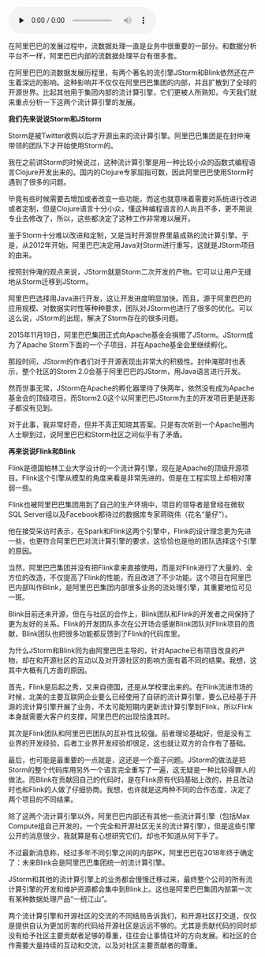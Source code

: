 <audio id="audio" title="083 | 阿里巴巴的大数据故事：流计算引擎发展史" controls="" preload="none"><source id="mp3" src="https://static001.geekbang.org/resource/audio/44/b8/444cad4eeda9929a3c328a4bdb5384b8.mp3"></audio>

在阿里巴巴的发展过程中，流数据处理一直是业务中很重要的一部分。和数据分析平台不一样，阿里巴巴内部的流数据处理平台有很多套。

在阿里巴巴的流数据发展历程里，有两个著名的流引擎JStorm和Blink依然还在产生着深远的影响。这种影响并不仅仅在阿里巴巴集团的内部，并且扩散到了全球的开源世界。比起其他用于集团内部的流计算引擎，它们更被人所熟知，今天我们就来重点分析一下这两个流计算引擎的发展。

**我们先来说说Storm和JStorm**

Storm是被Twitter收购以后才开源出来的流计算引擎。阿里巴巴集团是在封仲淹带领的团队下才开始使用Storm的。

我在之前讲Storm的时候说过，这种流计算引擎是用一种比较小众的函数式编程语言Clojure开发出来的。国内的Clojure专家屈指可数，因此阿里巴巴使用Storm时遇到了很多的问题。

毕竟有些时候需要去增加或者改变一些功能，而这也就意味着需要对系统进行改进或者定制，但是Clojure语言十分小众，懂这种编程语言的人尚且不多，更不用说专业去修改了，所以，这些都决定了这种工作非常难以展开。

鉴于Storm十分难以改进和定制，又是当时开源世界里最成熟的流计算引擎。于是，从2012年开始，阿里巴巴决定用Java对Storm进行重写，这就是JStorm项目的由来。

按照封仲淹的观点来说，JStorm就是Storm二次开发的产物。它可以让用户无缝地从Storm迁移到JStorm。

阿里巴巴选择用Java进行开发，这让开发进度明显加快。而且，源于阿里巴巴的应用规模、对数据实时性等种种要求，团队对JStorm也进行了很多的优化。可以这么说，JStorm的出现，解决了Storm存在的很多问题。

2015年11月19日，阿里巴巴集团正式向Apache基金会捐赠了JStorm。JStorm成为了Apache Storm下面的一个子项目，并在Apache基金会里继续孵化。

那段时间，JStorm的作者们对于开源表现出非常大的积极性。封仲淹那时也表示，整个社区的Storm  2.0会基于阿里巴巴的JStorm，用Java语言进行开发。

然而世事无常，JStorm在Apache的孵化器里待了快两年，依然没有成为Apache基金会的顶级项目。而Storm2.0这个以阿里巴巴JStorm为主的开发项目更是连影子都没有见到。

对于此事，我非常好奇，但并不真正知晓其答案。只是有次听到一个Apache圈内人士聊到过，说阿里巴巴和Storm社区之间似乎有了矛盾。

**再来说说Flink和Blink**

Flink是德国柏林工业大学设计的一个流计算引擎，现在是Apache的顶级开源项目。Flink这个引擎从模型的角度来看是非常先进的，但是在工程实现上却相对薄弱一些。

Flink也被阿里巴巴集团用到了自己的生产环境中，项目的领导者是曾经在微软SQL Server组以及Facebook都待过的数据库专家蒋晓伟（花名“量仔”）。

他在接受采访时表示，在Spark和Flink这两个引擎中，Flink的设计理念更为先进一些，也更符合阿里巴巴对流计算引擎的要求，这恰恰也是他的团队选择这个引擎的原因。

当然，阿里巴巴集团并没有把Flink拿来直接使用，而是对Flink进行了大量的、全方位的改造，不仅提高了Flink的性能，而且改进了不少功能。这个项目在阿里巴巴内部叫作Blink，是阿里巴巴集团内部很多业务的流处理引擎，其重要地位可见一斑。

Blink目前还未开源，但在与社区的合作上，Blink团队和Flink的开发者之间保持了更为友好的关系。Flink的开发团队多次在公开场合感谢Blink团队对Flink项目的贡献，Blink团队也把很多功能都反馈到了Flink的代码库里。

为什么JStorm和Blink同为由阿里巴巴主导的，针对Apache已有项目改良的产物，却在和开源社区的互动以及对开源社区的影响方面有着不同的结果。我想，这其中大概有几方面的原因。

首先，Flink是后起之秀，又来自德国，还是从学校里出来的。在Flink流进市场的时候，北美的主要互联网企业要么已经使用了自研的流计算引擎，要么已经基于开源的流计算引擎开展了业务，不太可能短期内更新流计算引擎到Flink，所以Flink本身就需要大客户的支撑，阿里巴巴的出现恰逢其时。

其次是Flink团队和阿里巴巴团队的互补性比较强。前者理论基础好，但是没有工业界的开发经验，后者工业界开发经验却很足，这也就让双方的合作有了基础。

最后，也可能是最重要的一点就是，这还是一个面子问题。JStorm的做法是把Storm的整个代码库用另外一个语言完全重写了一遍，这无疑是一种比较得罪人的做法。而Blink在贡献回自己的代码时，是在Flink原有代码基础上改的，并且改动时也和Flink的人做了仔细协商。我想，也许就是这两种不同的合作态度，决定了两个项目的不同结果。

除了这两个流计算引擎以外，阿里巴巴内部还有其他一些流计算引擎（包括Max Compute组自己开发的，一个完全和开源社区无关的流计算引擎），但是这些引擎公开的消息很少，我就算是有心想研究它们，却也不知道从何下手了。

不过最新消息称，经过多年不同引擎之间的内部PK，阿里巴巴在2018年终于确定了：未来Blink会是阿里巴巴集团统一的流计算引擎。

JStorm和其他的流计算引擎上的业务都会慢慢迁移过来，最终整个公司的所有流计算引擎的开发和维护资源都会集中到Blink上。这也是阿里巴巴集团内部第一次有某种数据处理产品“一统江山”。

两个流计算引擎和开源社区的交流的不同结局告诉我们，和开源社区打交道，仅仅是提供自认为更加厉害的代码给开源社区是远远不够的。尤其是贡献代码的同时却没有给予社区主要贡献者足够的尊重，往往会让事情往坏的方向发展。和社区的合作需要大量持续的互动和交流，以及对社区主要贡献者的尊重。


